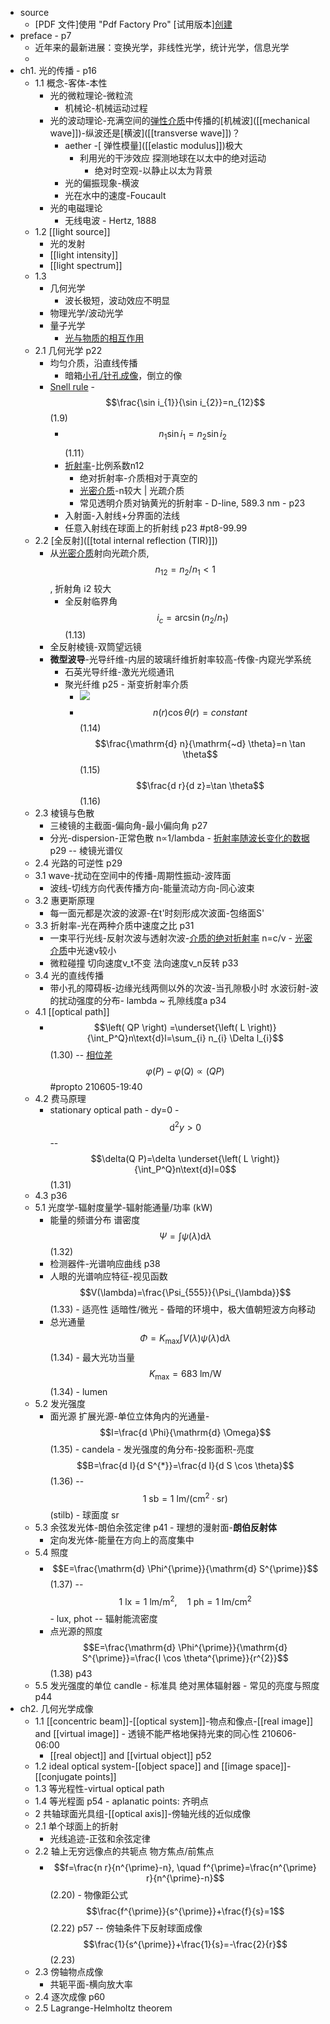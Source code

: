 - source
    - [PDF 文件]使用 "Pdf Factory Pro" [试用版本][创建](www.fineprint.com.cn) 
- preface - p7
    - 近年来的最新进展：变换光学，非线性光学，统计光学，信息光学
    - [2]: ![](https://firebasestorage.googleapis.com/v0/b/firescript-577a2.appspot.com/o/imgs%2Fapp%2FXELiu-NovaKG%2Fv-4JRAEe-g.png?alt=media&token=b0227a85-1398-45bd-b9bc-bffb8e266ff4)
- ch1. 光的传播 - p16
    - 1.1 概念-客体-本性
        - 光的微粒理论-微粒流
            - 机械论-机械运动过程
        - 光的波动理论-充满空间的[弹性介质](((DIlh4P_3s)))中传播的[机械波]([[mechanical wave]])-纵波还是[横波]([[transverse wave]])？
            - aether -[ 弹性模量]([[elastic modulus]])极大
                - 利用光的干涉效应 探测地球在以太中的绝对运动
                    - 绝对时空观-以静止以太为背景
            - 光的偏振现象-横波
            - 光在水中的速度-Foucault
        - 光的电磁理论
            - 无线电波 - Hertz, 1888
    - 1.2 [[light source]]
        - 光的发射
        - [[light intensity]]
        - [[light spectrum]]
    - 1.3 
        - 几何光学
            - 波长极短，波动效应不明显
        - 物理光学/波动光学
        - 量子光学
            - [光与物质的相互作用](((-cguDKDJx)))
    - 2.1 几何光学 p22
        - 均匀介质，沿直线传播
            - 暗箱[小孔/针孔成像](((1sTbjr3Ly)))，倒立的像
        - [Snell rule](((BHGlcQbYd))) - $$\frac{\sin i_{1}}{\sin i_{2}}=n_{12}$$   (1.9)
            - $$n_{1}{\sin i_{1}}=n_{2}{\sin i_{2}}$$   (1.11）
            - [折射率](((85GHGy9e3)))-比例系数n12
                - 绝对折射率-介质相对于真空的
                - [光密介质](((Wz6Mqyd0-)))-n较大 | 光疏介质
                - 常见透明介质对钠黄光的折射率 - D-line, 589.3 nm - p23
            - 入射面-入射线+分界面的法线
            - 任意入射线在球面上的折射线 p23 #pt8-99.99
    - 2.2 [全反射]([[total internal reflection (TIR)]])
        - 从[光密介质](((Wz6Mqyd0-)))射向光疏介质, $$n_{12}=n_2/n_1<1$$, 折射角 i2 较大
            - 全反射临界角 $$ i_{c}=\arcsin \left(n_{2} / n_{1}\right) $$   (1.13)
        - 全反射棱镜-双筒望远镜
        - **微型波导**-光导纤维-内层的玻璃纤维折射率较高-传像-内窥光学系统
            - 石英光导纤维-激光光缆通讯
            - 聚光纤维 p25 - 渐变折射率介质
                - ![](https://firebasestorage.googleapis.com/v0/b/firescript-577a2.appspot.com/o/imgs%2Fapp%2FXELiu-NovaKG%2FBP-ZR6SpRE.png?alt=media&token=5c4f352d-77e8-47e7-a197-8a68e14022a4)
                - $$n(r) \cos \theta(r)=constant$$   (1.14)
$$\frac{\mathrm{d} n}{\mathrm{~d} \theta}=n \tan \theta$$   (1.15)
$$\frac{d r}{d z}=\tan \theta$$   (1.16)
    - 2.3 棱镜与色散
        - 三棱镜的主截面-偏向角-最小偏向角 p27
        - 分光-dispersion-正常色散 n∝1/lambda - [折射率随波长变化的数据](((65N-PDp0R))) p29 -- 棱镜光谱仪
    - 2.4 光路的可逆性 p29
    - 3.1 wave-扰动在空间中的传播-周期性振动-波阵面
        - 波线-切线方向代表传播方向-能量流动方向-同心波束
    - 3.2 惠更斯原理
        - 每一面元都是次波的波源-在t'时刻形成次波面-包络面S'
    - 3.3 折射率-光在两种介质中速度之比 p31
        - 一束平行光线-反射次波与透射次波-[介质的绝对折射率](((HlYs1cxij))) n=c/v - [光密介质](((Wz6Mqyd0-)))中光速v较小
        - 微粒碰撞 切向速度v_t不变 法向速度v_n反转 p33
    - 3.4 光的直线传播
        - 带小孔的障碍板-边缘光线两侧以外的次波-当孔隙极小时 水波衍射-波的扰动强度的分布- lambda ~ 孔隙线度a   p34
    - 4.1 [[optical path]]
        - $$\left( QP \right) =\underset{\left( L \right)}{\int_P^Q}n\text{d}l=\sum_{i} n_{i} \Delta l_{i}$$   (1.30) -- [相位差](((PSreko6cr))) $$\varphi(P)-\varphi(Q)\propto\left( QP \right)$$  #propto
210605-19:40
    - 4.2 费马原理
        - stationary optical path - dy=0 - $$\mathrm{d}^{2} y>0$$ -- $$\delta(Q P)=\delta \underset{\left( L \right)}{\int_P^Q}n\text{d}l=0$$   (1.31)
    - 4.3 p36
    - 5.1 光度学-辐射度量学-辐射能通量/功率 (kW)
        - 能量的频谱分布 谱密度 $$\Psi=\int \psi(\lambda) \mathrm{d} \lambda$$   (1.32)
        - 检测器件-光谱响应曲线 p38
        - 人眼的光谱响应特征-视见函数 $$V(\lambda)=\frac{\Psi_{555}}{\Psi_{\lambda}}$$   (1.33) - 适亮性 适暗性/微光 - 昏暗的环境中，极大值朝短波方向移动
        - 总光通量 $$\Phi=K_{\max } \int V(\lambda) \psi(\lambda) \mathrm{d} \lambda$$   (1.34) - 最大光功当量 $$K_{\text {max}}=683 \mathrm{~lm} / \mathrm{W}$$   (1.34) - lumen
    - 5.2 发光强度
        - 面光源 扩展光源-单位立体角内的光通量- $$I=\frac{d \Phi}{\mathrm{d} \Omega}$$   (1.35) - candela - 发光强度的角分布-投影面积-亮度 $$B=\frac{d I}{d S^{*}}=\frac{d I}{d S \cos \theta}$$   (1.36) -- $$1 \mathrm{~sb}=1 \mathrm{~lm} /\left(\mathrm{cm}^{2} \cdot \mathrm{sr}\right)$$ (stilb) - 球面度 sr
    - 5.3 余弦发光体-朗伯余弦定律 p41 - 理想的漫射面-**朗伯反射体**
        - 定向发光体-能量在方向上的高度集中
    - 5.4 照度
        - $$E=\frac{\mathrm{d} \Phi^{\prime}}{\mathrm{d} S^{\prime}}$$   (1.37) -- $$1 \mathrm{~lx}=1 \mathrm{~lm} / \mathrm{m}^{2}, \quad 1 \mathrm{~ph}=1 \mathrm{~lm} / \mathrm{cm}^{2}$$ - lux, phot -- 辐射能流密度
        - 点光源的照度 $$E=\frac{\mathrm{d} \Phi^{\prime}}{\mathrm{d} S^{\prime}}=\frac{I \cos \theta^{\prime}}{r^{2}}$$   (1.38)   p43
    - 5.5 发光强度的单位 candle - 标准具 绝对黑体辐射器 - 常见的亮度与照度 p44
- ch2. 几何光学成像
    - 1.1 [[concentric beam]]-[[optical system]]-物点和像点-[[real image]] and [[virtual image]] - 透镜不能严格地保持光束的同心性
210606-06:00
        - [[real object]] and [[virtual object]] p52
    - 1.2 ideal optical system-[[object space]] and [[image space]]-[[conjugate points]]
    - 1.3 等光程性-virtual optical path
    - 1.4 等光程面 p54 - aplanatic points: 齐明点
    - 2 共轴球面光具组-[[optical axis]]-傍轴光线的近似成像
    - 2.1 单个球面上的折射
        - 光线追迹-正弦和余弦定律
    - 2.2 轴上无穷远像点的共轭点 物方焦点/前焦点 
        - $$f=\frac{n r}{n^{\prime}-n}, \quad f^{\prime}=\frac{n^{\prime} r}{n^{\prime}-n}$$   (2.20) - 物像距公式 $$\frac{f^{\prime}}{s^{\prime}}+\frac{f}{s}=1$$   (2.22)   p57 -- 傍轴条件下反射球面成像 $$\frac{1}{s^{\prime}}+\frac{1}{s}=-\frac{2}{r}$$   (2.23)
    - 2.3 傍轴物点成像
        - 共轭平面-横向放大率
    - 2.4 逐次成像 p60
    - 2.5 Lagrange-Helmholtz theorem

